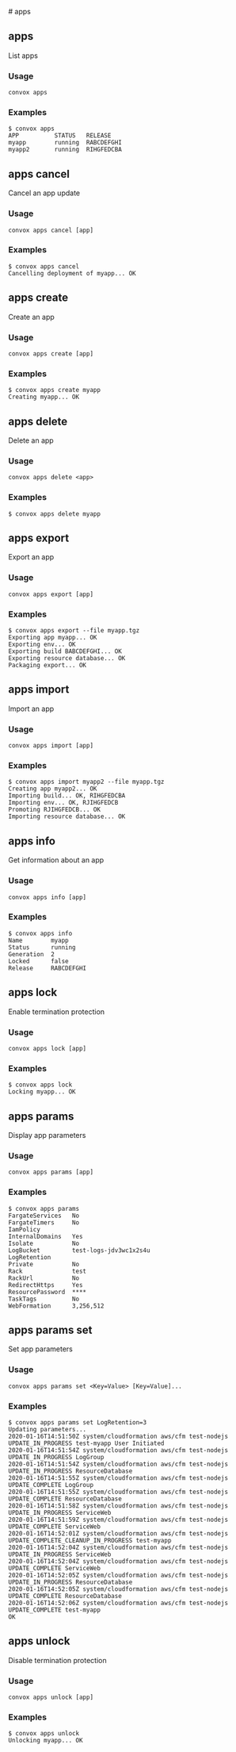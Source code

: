 # apps

## apps

List apps

### Usage

    convox apps

### Examples

    $ convox apps
    APP          STATUS   RELEASE
    myapp        running  RABCDEFGHI
    myapp2       running  RIHGFEDCBA

## apps cancel

Cancel an app update

### Usage

    convox apps cancel [app]

### Examples

    $ convox apps cancel
    Cancelling deployment of myapp... OK

## apps create

Create an app

### Usage

    convox apps create [app]

### Examples

    $ convox apps create myapp
    Creating myapp... OK

## apps delete

Delete an app

### Usage

    convox apps delete <app>

### Examples

    $ convox apps delete myapp

## apps export

Export an app

### Usage

    convox apps export [app]

### Examples

    $ convox apps export --file myapp.tgz
    Exporting app myapp... OK
    Exporting env... OK
    Exporting build BABCDEFGHI... OK
    Exporting resource database... OK
    Packaging export... OK

## apps import

Import an app

### Usage

    convox apps import [app]

### Examples

    $ convox apps import myapp2 --file myapp.tgz
    Creating app myapp2... OK
    Importing build... OK, RIHGFEDCBA
    Importing env... OK, RJIHGFEDCB
    Promoting RJIHGFEDCB... OK
    Importing resource database... OK   

## apps info

Get information about an app

### Usage

    convox apps info [app]

### Examples

    $ convox apps info
    Name        myapp
    Status      running
    Generation  2
    Locked      false
    Release     RABCDEFGHI

## apps lock

Enable termination protection

### Usage

    convox apps lock [app]

### Examples

    $ convox apps lock
    Locking myapp... OK

## apps params

Display app parameters

### Usage

    convox apps params [app]

### Examples

    $ convox apps params
    FargateServices   No
    FargateTimers     No
    IamPolicy
    InternalDomains   Yes
    Isolate           No
    LogBucket         test-logs-jdv3wc1x2s4u
    LogRetention
    Private           No
    Rack              test
    RackUrl           No
    RedirectHttps     Yes
    ResourcePassword  ****
    TaskTags          No
    WebFormation      3,256,512

## apps params set

Set app parameters

### Usage

    convox apps params set <Key=Value> [Key=Value]...

### Examples

    $ convox apps params set LogRetention=3
    Updating parameters...
    2020-01-16T14:51:50Z system/cloudformation aws/cfm test-nodejs UPDATE_IN_PROGRESS test-myapp User Initiated
    2020-01-16T14:51:54Z system/cloudformation aws/cfm test-nodejs UPDATE_IN_PROGRESS LogGroup
    2020-01-16T14:51:54Z system/cloudformation aws/cfm test-nodejs UPDATE_IN_PROGRESS ResourceDatabase
    2020-01-16T14:51:55Z system/cloudformation aws/cfm test-nodejs UPDATE_COMPLETE LogGroup
    2020-01-16T14:51:55Z system/cloudformation aws/cfm test-nodejs UPDATE_COMPLETE ResourceDatabase
    2020-01-16T14:51:58Z system/cloudformation aws/cfm test-nodejs UPDATE_IN_PROGRESS ServiceWeb
    2020-01-16T14:51:59Z system/cloudformation aws/cfm test-nodejs UPDATE_COMPLETE ServiceWeb
    2020-01-16T14:52:01Z system/cloudformation aws/cfm test-nodejs UPDATE_COMPLETE_CLEANUP_IN_PROGRESS test-myapp
    2020-01-16T14:52:04Z system/cloudformation aws/cfm test-nodejs UPDATE_IN_PROGRESS ServiceWeb
    2020-01-16T14:52:04Z system/cloudformation aws/cfm test-nodejs UPDATE_COMPLETE ServiceWeb
    2020-01-16T14:52:05Z system/cloudformation aws/cfm test-nodejs UPDATE_IN_PROGRESS ResourceDatabase
    2020-01-16T14:52:05Z system/cloudformation aws/cfm test-nodejs UPDATE_COMPLETE ResourceDatabase
    2020-01-16T14:52:06Z system/cloudformation aws/cfm test-nodejs UPDATE_COMPLETE test-myapp
    OK


## apps unlock

Disable termination protection

### Usage

    convox apps unlock [app]

### Examples

    $ convox apps unlock
    Unlocking myapp... OK
